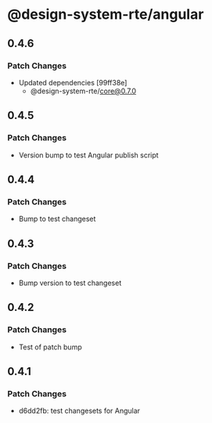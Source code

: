 # @design-system-rte/angular

## 0.4.6

### Patch Changes

- Updated dependencies [99ff38e]
  - @design-system-rte/core@0.7.0

## 0.4.5

### Patch Changes

- Version bump to test Angular publish script

## 0.4.4

### Patch Changes

- Bump to test changeset

## 0.4.3

### Patch Changes

- Bump version to test changeset

## 0.4.2

### Patch Changes

- Test of patch bump

## 0.4.1

### Patch Changes

- d6dd2fb: test changesets for Angular
